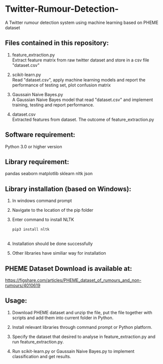 # Twitter-Rumour-Detection-
A Twitter rumour detection system using machine learning based on PHEME dataset

## Files contained in this repository:
1. feature_extraction.py<br>
Extract feature matrix from raw twitter dataset and store in a csv file "dataset.csv"
    
2. scikit-learn.py<br>
Read "dataset.csv", apply machine learning models and report the performance of testing set, plot confusion matrix
    
3. Gaussain Naive Bayes.py<br>
A Gaussian Naive Bayes model that read "dataset.csv" and implement training, testing and report performance.
    
4. dataset.csv<br>
Extracted features from dataset. The outcome of feature_extraction.py


## Software requirement:
Python 3.0 or higher version

## Library requirement: 
pandas seaborn matplotlib sklearn nltk json

## Library installation (based on Windows):
1. In windows command prompt<br>

2. Navigate to the location of the pip folder<br>

3. Enter command to install NLTK<br><br>
`pip3 install nltk`<br><br>
4. Installation should be done successfully<br>

5. Other libraries have similiar way for installation<br>
         
## PHEME Dataset Download is available at:
https://figshare.com/articles/PHEME_dataset_of_rumours_and_non-rumours/4010619

## Usage:

1. Download PHEME dataset and unzip the file, put the file together with scripts and add them into current folder in Python.<br>

2. Install relevant libraries through command prompt or Python platform.<br>

3. Specify the dataset that desired to analyse in feature_extraction.py and run feature_extraction.py.<br> 

4. Run scikit-learn.py or Gaussain Naive Bayes.py to implement classification and get results.<br>

